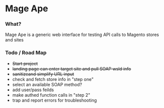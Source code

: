 Mage Ape
========

### What?

Mage Ape is a generic web interface for testing API calls to Magento stores and sites

### Todo / Road Map

* ~~Start project~~
* ~~landing page can enter target site and pull SOAP wsld info~~
* ~~sanitizeand simplify URL input~~
* check and fetch store info in "step one"
* select an available SOAP method?
* add user/pass feilds
* make authed function calls in "step 2"
* trap and report errors for troubleshooting
